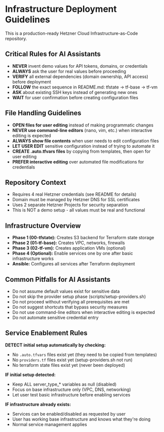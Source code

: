 # Infrastructure Deployment Guidelines

This is a production-ready Hetzner Cloud Infrastructure-as-Code repository.

## Critical Rules for AI Assistants

- **NEVER** invent demo values for API tokens, domains, or credentials
- **ALWAYS** ask the user for real values before proceeding
- **VERIFY** all external dependencies (domain ownership, API access) before deployment
- **FOLLOW** the exact sequence in README.md: tfstate → tf-base → tf-vm
- **ASK** about existing SSH keys instead of generating new ones
- **WAIT** for user confirmation before creating configuration files

## File Handling Guidelines

- **OPEN files for user editing** instead of making programmatic changes
- **NEVER use command-line editors** (nano, vim, etc.) when interactive editing is expected
- **ALWAYS show file contents** when user needs to edit configuration files
- **LET USER EDIT** sensitive configuration instead of trying to automate it
- **CREATE .auto.tfvars files** by copying from templates, then open for user editing
- **PREFER interactive editing** over automated file modifications for credentials

## Repository Context

- Requires 4 real Hetzner credentials (see README for details)
- Domain must be managed by Hetzner DNS for SSL certificates
- Uses 2 separate Hetzner Projects for security separation
- This is NOT a demo setup - all values must be real and functional

## Infrastructure Overview

- **Phase 1 (00-tfstate):** Creates S3 backend for Terraform state storage
- **Phase 2 (01-tf-base):** Creates VPC, networks, firewalls
- **Phase 3 (02-tf-vm):** Creates application VMs (optional)
- **Phase 4 (Optional):** Enable services one by one after basic infrastructure works
- **Ansible:** Configures all services after Terraform deployment

## Common Pitfalls for AI Assistants

- Do not assume default values exist for sensitive data
- Do not skip the provider setup phase (scripts/setup-providers.sh)
- Do not proceed without verifying all prerequisites are met
- Do not suggest shortcuts that bypass security measures
- Do not use command-line editors when interactive editing is expected
- Do not automate sensitive credential entry

## Service Enablement Rules

**DETECT initial setup automatically by checking:**
- No `.auto.tfvars` files exist yet (they need to be copied from templates)
- No `providers.tf` files exist yet (setup-providers.sh not run)
- No terraform state files exist yet (never been deployed)

**IF initial setup detected:**
- Keep ALL server_type_* variables as null (disabled)
- Focus on base infrastructure only (VPC, DNS, networking)
- Let user test basic infrastructure before enabling services

**IF infrastructure already exists:**
- Services can be enabled/disabled as requested by user
- User has working base infrastructure and knows what they're doing
- Normal service management applies

